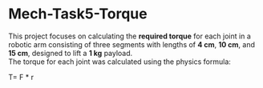 # Mech-Task5-Torque
This project focuses on calculating the **required torque** for each joint in a robotic arm consisting of three segments with lengths of **4 cm**, **10 cm**, and **15 cm**, designed to lift a **1 kg** payload.  
The torque for each joint was calculated using the physics formula:

T= F * r
